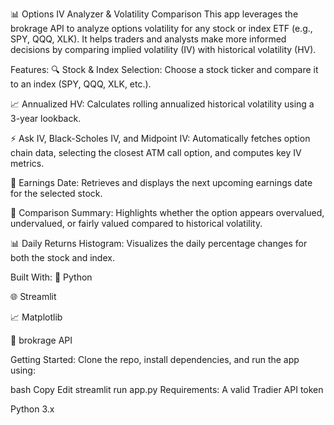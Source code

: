 📊 Options IV Analyzer & Volatility Comparison
This app leverages the brokrage API to analyze options volatility for any stock or index ETF (e.g., SPY, QQQ, XLK). It helps traders and analysts make more informed decisions by comparing implied volatility (IV) with historical volatility (HV).

Features:
🔍 Stock & Index Selection: Choose a stock ticker and compare it to an index (SPY, QQQ, XLK, etc.).

📈 Annualized HV: Calculates rolling annualized historical volatility using a 3-year lookback.

⚡ Ask IV, Black-Scholes IV, and Midpoint IV: Automatically fetches option chain data, selecting the closest ATM call option, and computes key IV metrics.

📅 Earnings Date: Retrieves and displays the next upcoming earnings date for the selected stock.

🔗 Comparison Summary: Highlights whether the option appears overvalued, undervalued, or fairly valued compared to historical volatility.

📊 Daily Returns Histogram: Visualizes the daily percentage changes for both the stock and index.

Built With:
🐍 Python

🌐 Streamlit

📈 Matplotlib

🔌 brokrage API

Getting Started:
Clone the repo, install dependencies, and run the app using:

bash
Copy
Edit
streamlit run app.py
Requirements:
A valid Tradier API token

Python 3.x
